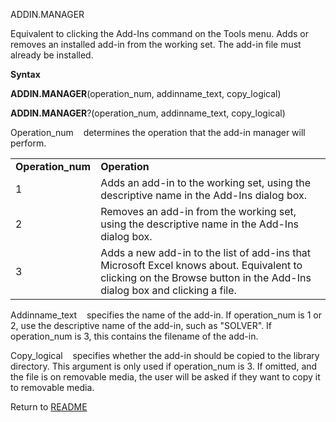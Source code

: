 ADDIN.MANAGER

Equivalent to clicking the Add-Ins command on the Tools menu. Adds or
removes an installed add-in from the working set. The add-in file must
already be installed.

**Syntax**

**ADDIN.MANAGER**(operation\_num, addinname\_text, copy\_logical)

**ADDIN.MANAGER**?(operation\_num, addinname\_text, copy\_logical)

Operation\_num&nbsp;&nbsp;&nbsp;&nbsp;determines the operation that the
add-in manager will perform.

|                    |                                                                                                                                                                       |
| ------------------ | --------------------------------------------------------------------------------------------------------------------------------------------------------------------- |
| **Operation\_num** | **Operation**                                                                                                                                                         |
| 1                  | Adds an add-in to the working set, using the descriptive name in the Add-Ins dialog box.                                                                              |
| 2                  | Removes an add-in from the working set, using the descriptive name in the Add-Ins dialog box.                                                                         |
| 3                  | Adds a new add-in to the list of add-ins that Microsoft Excel knows about. Equivalent to clicking on the Browse button in the Add-Ins dialog box and clicking a file. |

Addinname\_text&nbsp;&nbsp;&nbsp;&nbsp;specifies the name of the add-in.
If operation\_num is 1 or 2, use the descriptive name of the add-in,
such as "SOLVER". If operation\_num is 3, this contains the filename of
the add-in.

Copy\_logical&nbsp;&nbsp;&nbsp;&nbsp;specifies whether the add-in should
be copied to the library directory. This argument is only used if
operation\_num is 3. If omitted, and the file is on removable media, the
user will be asked if they want to copy it to removable media.



Return to [README](README.md)

